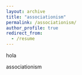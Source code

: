 ```yaml
---
layout: archive
title: "associationism"
permalink: /associationism/
author_profile: true
redirect_from:
  - /resume
---
```


hola

associationism
